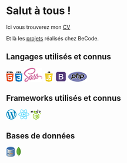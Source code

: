 # Salut à tous !

Ici vous trouverez mon [CV](https://github.com/FrederiqueBaillais/My-CV/blob/main/CV_BAILLAIS_Frederique.pdf)

Et là les [projets](https://github.com/FrederiqueBaillais/Projets_realises) réalisés chez BeCode.

## Langages utilisés et connus

![HTML](html.png "HTML") ![CSS](css.png "CSS") ![SASS](sass.png "SASS") ![JavaScript](javascript.png "JavaScript") ![Bootstrap](bootstrap.png "Bootstrap") ![PHP](php.png "PHP") 

## Frameworks utilisés et connus

![Wordpress](wordpress.png "Wordpress") ![React](react.png "React") ![NodeJS](nodejs.png "NodeJS")

## Bases de données

![MySQL](mysql.png "MySQL") ![MongoDB](mongodb.png "MongoDB")
